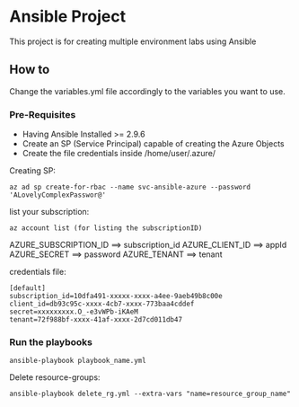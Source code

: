 # Ansible Project

This project is for creating multiple environment labs using Ansible

## How to

Change the variables.yml file accordingly to the variables you want to use.

### Pre-Requisites

- Having Ansible Installed >= 2.9.6
- Create an SP (Service Principal) capable of creating the Azure Objects
- Create the file credentials inside /home/user/.azure/

Creating SP:
```
az ad sp create-for-rbac --name svc-ansible-azure --password 'ALovelyComplexPasswor@'
```
list your subscription:
```
az account list (for listing the subscriptionID)
```
AZURE_SUBSCRIPTION_ID ==> subscription_id
AZURE_CLIENT_ID ==> appId
AZURE_SECRET ==> password
AZURE_TENANT ==> tenant


credentials file:
```
[default]
subscription_id=10dfa491-xxxxx-xxxx-a4ee-9aeb49b8c00e
client_id=db93c95c-xxxx-4cb7-xxxx-773baa4cddef
secret=xxxxxxxxx.O_-e3vWPb-iKAeM
tenant=72f988bf-xxxx-41af-xxxx-2d7cd011db47
```

### Run the playbooks

```
ansible-playbook playbook_name.yml
```

Delete resource-groups:
```
ansible-playbook delete_rg.yml --extra-vars "name=resource_group_name"
```